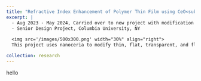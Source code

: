 ```yaml
---
title: "Refractive Index Enhancement of Polymer Thin Film using CeO<sub>2</sub> Nanoparticles"
excerpt: |
  - Aug 2023 - May 2024, Carried over to new project with modification using ions
  - Senior Design Project, Columbia University, NY
  
  <img src='/images/500x300.png' width="30%" align="right">
  This project uses nanoceria to modify thin, flat, transparent, and flexible polymer films for applications such as AR/VR lenses, microphotonic resonators, etc.

collection: research
---
```

hello

